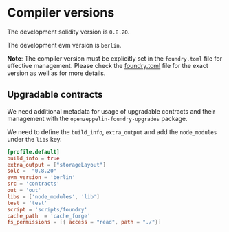 # Compiler versions

The development solidity version is `0.8.20`.

The development evm version is `berlin`.

**Note**: The compiler version must be explicitly set in the `foundry.toml` file for effective management. Please check the [foundry.toml](foundry.toml) file for the exact version as well as for more details.

## Upgradable contracts

We need additional metadata for usage of upgradable contracts and their management with the `openzeppelin-foundry-upgrades` package.

We need to define the `build_info`, `extra_output` and add the `node_modules` under the `libs` key.

```toml
[profile.default]
build_info = true
extra_output = ["storageLayout"]
solc =  "0.8.20"
evm_version = 'berlin'
src = 'contracts'
out = 'out'
libs = ['node_modules', 'lib']
test = 'test'
script = 'scripts/foundry'
cache_path  = 'cache_forge'
fs_permissions = [{ access = "read", path = "./"}]
```

